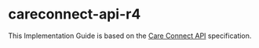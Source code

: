 # careconnect-api-r4

This Implementation Guide is based on the [Care Connect API](https://nhsconnect.github.io/CareConnectAPI/) specification.
